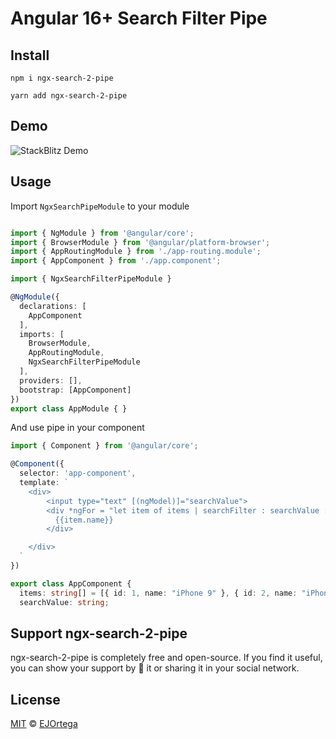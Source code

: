 # Angular 16+ Search Filter Pipe

## Install
```
npm i ngx-search-2-pipe
```

```
yarn add ngx-search-2-pipe
```

## Demo
![StackBlitz Demo](https://i.imgur.com/dkOdzcF.gif)

## Usage

Import `NgxSearchPipeModule` to your module

```typescript 

import { NgModule } from '@angular/core';
import { BrowserModule } from '@angular/platform-browser';
import { AppRoutingModule } from './app-routing.module';
import { AppComponent } from './app.component';

import { NgxSearchFilterPipeModule }

@NgModule({
  declarations: [
    AppComponent
  ],
  imports: [
    BrowserModule,
    AppRoutingModule,
    NgxSearchFilterPipeModule
  ],
  providers: [],
  bootstrap: [AppComponent]
})
export class AppModule { }

```

And use pipe in your component

```typescript
import { Component } from '@angular/core';

@Component({
  selector: 'app-component',
  template: `
    <div>
        <input type="text" [(ngModel)]="searchValue">
        <div *ngFor = "let item of items | searchFilter : searchValue : ['name']" >
          {{item.name}}
        </div>

    </div>  
  `
})

export class AppComponent {
  items: string[] = [{ id: 1, name: "iPhone 9" }, { id: 2, name: "iPhone X" }, { id: 3, name: "Samsung Universe 9" }, { id: 4, name: "OPPOF19" }, { id: 5, name: "Huawei P30" }, { id: 6, name: "Macbook Pro" }];
  searchValue: string;
```

## Support ngx-search-2-pipe

ngx-search-2-pipe is completely free and open-source. If you find it useful, you can show your support by 🌟 it or sharing it in your social network.

## License

[MIT](https://tldrlegal.com/license/mit-license) © [EJOrtega](https://github.com/ejportega/ngx-search-pipe)